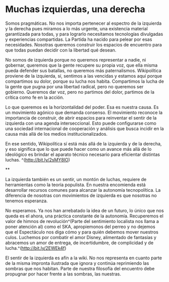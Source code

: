 # Muchas izquierdas, una derecha

Somos pragmáticas. No nos importa pertenecer al espectro de la izquierda
y la derecha pues miramos a lo más urgente, una existencia material
garantizada para todas, y para lograrlo necesitamos tecnologías
divulgadas y experiencias compartidas. La Partida ha nacido para pelear
por esas necesidades. Nosotras queremos construir los espacios de
encuentro para que todas puedan decidir con la libertad qué desean.

No somos de izquierda porque no queremos representar a nadie, ni
gobernar, queremos que la gente recupere su propia voz, que ella misma
pueda defender sus batallas, no queremos más paternalismos. Wikipolítica
proviene de la izquierda, sí, sentimos a las vencidas y estamos aquí
porque compartimos su dolor, porque su lucha nos habita. Compartimos la
lucha de la gente que pugna por una libertad radical, pero no queremos
ser gobierno. Queremos dar voz, pero no partimos del dolor, partimos de
la crítica como fe en la acción.

Lo que queremos es la horizontalidad del poder. Esa es nuestra causa. Es
un movimiento agónico que demanda consenso. El movimiento reconoce la
importancia de construir, de abrir espacios para reinventar el sentir de
la izquierda con una agenda interseccional. Esto puede configurarse como
una sociedad internacional de cooperación y análisis que busca incidir
en la causa más allá de los medios institucionalizados.

En ese sentido, Wikipolítica sí está más allá de la izquierda y de la
derecha, y eso significa que lo que puede hacer como un avance más allá
de lo ideológico es brindar el aparato técnico necesario para eficientar
distintas luchas. ^(http://bit.ly/2sMY8lO)

\*\*

La izquierda también es un sentir, un montón de luchas, requiere de
herramientas como la teoría populista. En nuestra encomienda está
desarrollar recursos comunes para alcanzar la autonomía tecnopolítica.
La diferencia de nosotras con movimientos de izquierda es que nosotras
no tenemos esperanza.

No esperamos. Ya nos han arrebatado la idea de un futuro, lo único que
nos queda es el ahora, una práctica constante de la autonomía.
Recuperemos el valor de himnos de revolución^(Parte del sentimiento localista nos llama a poner atención al) como el SKA,
apropiemonos del perreo y no dejemos que el Espectáculo nos diga cómo y
para quién debemos mover nuestros culos. Luchemos por combatir el amor
Disney, alimentado de fantasías y abracemos un amor de entrega, de
incertidumbre, de complicidad y de lucha.^(http://bit.ly/2EWEk4f)

El sentir de la izquierda es afín a la wiki. No nos representa en cuanto
parte de la misma impronta ilustrada que ignora y continúa reprimiendo
las sombras que nos habitan. Parte de nuestra filosofía del encuentro
debe propugnar por hacer frente a las sombras, las nuestras.
